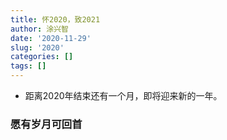 ```yaml
---
title: 怀2020，致2021
author: 涂兴智
date: '2020-11-29'
slug: '2020'
categories: []
tags: []
---
```

+ 距离2020年结束还有一个月，即将迎来新的一年。
### 愿有岁月可回首